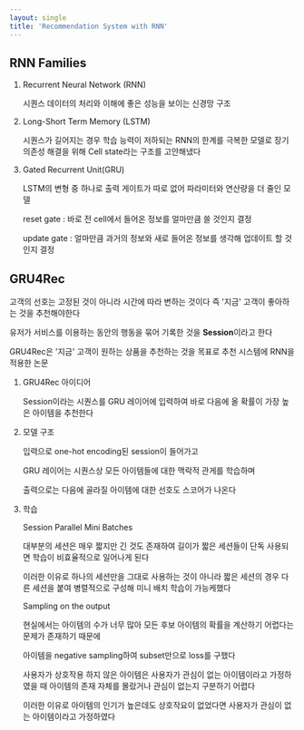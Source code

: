```yaml
---
layout: single
title: 'Recommendation System with RNN'
---
```

## RNN Families

1. Recurrent Neural Network (RNN)

    시퀀스 데이터의 처리와 이해에 좋은 성능을 보이는 신경망 구조

2. Long-Short Term Memory (LSTM)

    시퀀스가 길어지는 경우 학습 능력이 저하되는 RNN의 한계를 극복한 모델로 장기 의존성 해결을 위해 Cell state라는 구조를 고안해냈다

3. Gated Recurrent Unit(GRU)

    LSTM의 변형 중 하나로 출력 게이트가 따로 없어 파라미터와 연산량을 더 줄인 모델

    reset gate : 바로 전 cell에서 들어온 정보를 얼마만큼 쓸 것인지 결정

    update gate : 얼마만큼 과거의 정보와 새로 들어온 정보를 생각해 업데이트 할 것인지 결정

## GRU4Rec

고객의 선호는 고정된 것이 아니라 시간에 따라 변하는 것이다 즉 '지금' 고객이 좋아하는 것을 추천해야한다

유저가 서비스를 이용하는 동안의 행동을 묶어 기록한 것을 **Session**이라고 한다

GRU4Rec은 '지금' 고객이 원하는 상품을 추천하는 것을 목표로 추천 시스템에 RNN을 적용한 논문

1. GRU4Rec 아이디어
   
    Session이라는 시퀀스를 GRU 레이어에 입력하여 바로 다음에 올 확률이 가장 높은 아이템을 추천한다

2. 모델 구조
   
    입력으로 one-hot encoding된 session이 들어가고

    GRU 레이어는 시퀀스상 모든 아이템들에 대한 맥락적 관게를 학습하며

    출력으로는 다음에 골라질 아이템에 대한 선호도 스코어가 나온다

3. 학습
    
    Session Parallel Mini Batches

    대부분의 세션은 매우 짧지만 긴 것도 존재하여 길이가 짧은 세션들이 단독 사용되면 학습이 비효율적으로 일어나게 된다

    이러한 이유로 하나의 세션만을 그대로 사용하는 것이 아니라 짧은 세션의 경우 다른 세션을 붙여 병렬적으로 구성해 미니 배치 학습이 가능케했다


    Sampling on the output

    현실에서는 아이템의 수가 너무 많아 모든 후보 아이템의 확률을 계산하기 어렵다는 문제가 존재하기 때문에 
    
    아이템을 negative sampling하여 subset만으로 loss를 구했다

    사용자가 상호작용 하지 않은 아이템은 사용자가 관심이 없는 아이템이라고 가정하였을 때 아이템의 존재 자체를 몰랐거나 관심이 없는지 구분하기 어렵다

    이러한 이유로 아이템의 인기가 높은데도 상호작요이 없었다면 사용자가 관심이 없는 아이템이라고 가정하였다

